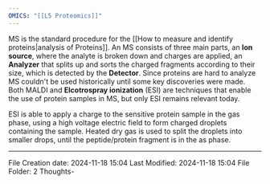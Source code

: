 ```yaml
---
OMICS: "[[L5 Proteomics]]"
---
```

MS is the standard procedure for the [[How to measure and identify proteins|analysis of Proteins]]. An MS consists of three main parts, an **Ion source**, where the analyte is broken down and charges are applied, an **Analyzer** that splits up and sorts the charged fragments according to their size, which is detected by the **Detector**. 
Since proteins are hard to analyze MS couldn't be used historically until some key discoveries were made. Both MALDI and **Elcotrospray ionization** (ESI) are techniques that enable the use of protein samples in MS, but only ESI remains relevant today.

ESI is able to apply a charge to the sensitive protein sample in the gas phase, using a high voltage electric field to form charged droplets containing the sample. Heated dry gas is used to split the droplets into smaller drops, until the peptide/protein fragment is in the as phase. 


---
File Creation date: 2024-11-18 15:04
Last Modified: 2024-11-18 15:04
File Folder: 2 Thoughts-